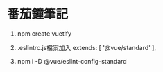 # 番茄鐘筆記

1.  npm create vuetify 

2.  .eslintrc.js檔案加入
  extends: [
    '@vue/standard'
  ],

3. npm i -D @vue/eslint-config-standard
  